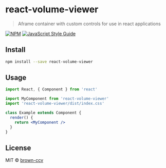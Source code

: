 # react-volume-viewer

> Aframe container with custom controls for use in react applications

[![NPM](https://img.shields.io/npm/v/react-volume-viewer.svg)](https://www.npmjs.com/package/react-volume-viewer) [![JavaScript Style Guide](https://img.shields.io/badge/code_style-standard-brightgreen.svg)](https://standardjs.com)

## Install

```bash
npm install --save react-volume-viewer
```

## Usage

```jsx
import React, { Component } from 'react'

import MyComponent from 'react-volume-viewer'
import 'react-volume-viewer/dist/index.css'

class Example extends Component {
  render() {
    return <MyComponent />
  }
}
```

## License

MIT © [brown-ccv](https://github.com/brown-ccv)
